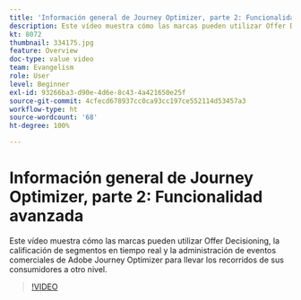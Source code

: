 ```yaml
---
title: 'Información general de Journey Optimizer, parte 2: Funcionalidad avanzada'
description: Este vídeo muestra cómo las marcas pueden utilizar Offer Decisioning, la calificación de segmentos en tiempo real y la administración de eventos comerciales de Adobe Journey Optimizer para llevar los recorridos de sus consumidores a otro nivel.
kt: 8072
thumbnail: 334175.jpg
feature: Overview
doc-type: value video
team: Evangelism
role: User
level: Beginner
exl-id: 93266ba3-d90e-4d6e-8c43-4a421650e25f
source-git-commit: 4cfecd678937cc0ca93cc197ce552114d53457a3
workflow-type: ht
source-wordcount: '68'
ht-degree: 100%

---
```


# Información general de Journey Optimizer, parte 2: Funcionalidad avanzada

Este vídeo muestra cómo las marcas pueden utilizar Offer Decisioning, la calificación de segmentos en tiempo real y la administración de eventos comerciales de Adobe Journey Optimizer para llevar los recorridos de sus consumidores a otro nivel.

>[!VIDEO](https://video.tv.adobe.com/v/334175?quality=12)
